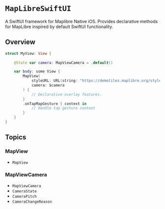 # ``MapLibreSwiftUI``

A SwiftUI framework for Maplibre Native iOS. Provides declarative methods for MapLibre inspired by default SwiftUI functionality.

## Overview

```swift
struct MyView: View {
    
    @State var camera: MapViewCamera = .default()

    var body: some View {
        MapView(
            styleURL: URL(string: "https://demotiles.maplibre.org/style.json")!,
            camera: $camera
        ) {
            // Declarative overlay features.
        }
        .onTapMapGesture { context in 
            // Handle tap gesture context
        }
    }
}
```

## Topics

### MapView

- ``MapView``

### MapViewCamera

- ``MapViewCamera``
- ``CameraState``
- ``CameraPitch``
- ``CameraChangeReason``

